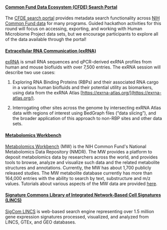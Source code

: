 #### [Common Fund Data Ecosystem (CFDE) Search Portal](https://app.nih-cfde.org/)

The [CFDE search portal](https://app.nih-cfde.org/) provides metadata
search functionality across
[NIH Common Fund data](https://commonfund.nih.gov/) for many
programs. Guided hackathon activities for this round will focus on
accessing, exporting, and working with Human Microbiome Project data
sets, but we encourage participants to explore all of the data available
through the portal!

#### [Extracellular RNA Communication (exRNA)](https://exrna-atlas.org/)

[exRNA](https://exrna-atlas.org/) is small RNA sequences and qPCR-derived exRNA profiles from human and mouse biofluids with over 7,500 entries. The exRNA session will describe two use cases:

1) Exploring RNA Binding Proteins (RBPs) and their associated RNA cargo in a various human biofluids and their potential utility as biomarkers, using data from the exRNA Atlas [https://exrna-atlas.org/](https://exrna-atlas.org/).

2) Interrogating other sites across the genome by intersecting exRNA Atlas data with regions of interest using BedGraph files (“data slicing”), and the broader application of this approach to non-RBP sites and other data sets. 

#### [Metabolomics Workbench](https://www.metabolomicsworkbench.org/)

[Metabolomics Workbench](https://www.metabolomicsworkbench.org/) (MW) is the NIH Common Fund's National Metabolomics Data Repository (NMDR). The MW provides a platform to deposit metabolomics data by researchers across the world, and provides tools to browse, analyze and visualize such data and the related metabolite structures and annotations. Currently, the MW has about 1,700 publicly released studies. The MW metabolite database currently has more than 164,000 entries with the ability to search by text, substructure and m/z values. Tutorials about various aspects of the MW data are provided [here](https://www.metabolomicsworkbench.org/data/tutorials.php). 

#### [Signature Commons Library of Integrated Network-Based Cell Signatures (LINCS)](https://maayanlab.cloud/sigcom-lincs/#/SignatureSearch/UpDown)

[SigCom LINCS](https://maayanlab.cloud/sigcom-lincs/#/SignatureSearch/UpDown) is web-based search engine representing over 1.5 million gene expression signatures processed, visualized, and analyzed from LINCS, GTEx, and GEO databases.
